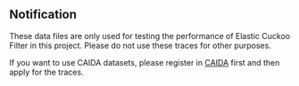 ## Notification
These data files are only used for testing the performance of Elastic Cuckoo Filter in this project. Please do not use these traces for other purposes.

If you want to use CAIDA datasets, please register in [CAIDA](http://www.caida.org/home/) first and then apply for the traces.
